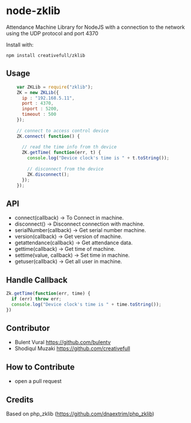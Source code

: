 # node-zklib #

Attendance Machine Library for NodeJS with a connection to the network using the UDP protocol and port 4370

Install with:

    npm install creativefull/zklib

## Usage

```js
    var ZKLib = require("zklib");
    ZK = new ZKLib({
      ip : "192.168.5.11", 
      port : 4370,
      inport : 5200,
      timeout : 500
    });
    
    // connect to access control device
    ZK.connect( function() {
    
      // read the time info from th device
      ZK.getTime( function(err, t) {
        console.log("Device clock's time is " + t.toString());
        
        // disconnect from the device
        ZK.disconnect();
      });
    });
```

## API
- connect(callback) -> To Connect in machine.
- disconnect() -> Disconnect connection with machine.
- serialNumber(callback) -> Get serial number machine.
- version(callback) -> Get version of machine.
- getattendance(callback) -> Get attendance data.
- gettime(callback) -> Get time of machine.
- settime(value, callback) -> Set time in machine.
- getuser(callback) -> Get all user in machine.

## Handle Callback

```js
Zk.getTime(function(err, time) {
  if (err) throw err;
  console.log("Device clock's time is " + time.toString());
})
```

## Contributor
- Bulent Vural https://github.com/bulentv
- Shodiqul Muzaki https://github.com/creativefull

## How to Contribute
- open a pull request

## Credits
Based on php_zklib (https://github.com/dnaextrim/php_zklib)
